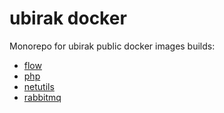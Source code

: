 # ubirak docker

Monorepo for ubirak public docker images builds:
- [flow](./flow)
- [php](./php)
- [netutils](./netutils)
- [rabbitmq](./rabbitmq)
